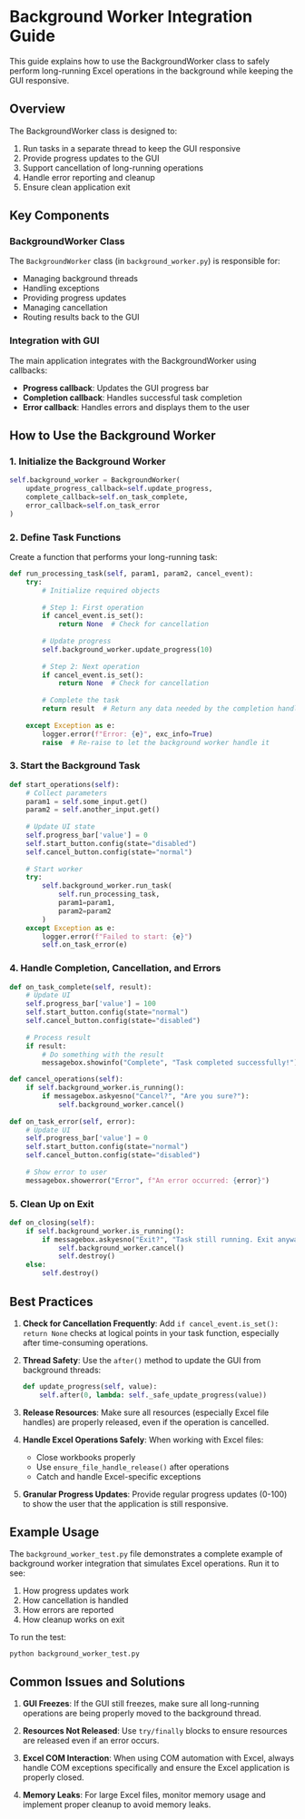 # Background Worker Integration Guide

This guide explains how to use the BackgroundWorker class to safely perform long-running Excel operations in the background while keeping the GUI responsive.

## Overview

The BackgroundWorker class is designed to:

1. Run tasks in a separate thread to keep the GUI responsive
2. Provide progress updates to the GUI
3. Support cancellation of long-running operations
4. Handle error reporting and cleanup
5. Ensure clean application exit

## Key Components

### BackgroundWorker Class

The `BackgroundWorker` class (in `background_worker.py`) is responsible for:

- Managing background threads
- Handling exceptions
- Providing progress updates
- Managing cancellation
- Routing results back to the GUI

### Integration with GUI

The main application integrates with the BackgroundWorker using callbacks:

- **Progress callback**: Updates the GUI progress bar
- **Completion callback**: Handles successful task completion
- **Error callback**: Handles errors and displays them to the user

## How to Use the Background Worker

### 1. Initialize the Background Worker

```python
self.background_worker = BackgroundWorker(
    update_progress_callback=self.update_progress,
    complete_callback=self.on_task_complete,
    error_callback=self.on_task_error
)
```

### 2. Define Task Functions

Create a function that performs your long-running task:

```python
def run_processing_task(self, param1, param2, cancel_event):
    try:
        # Initialize required objects
        
        # Step 1: First operation
        if cancel_event.is_set():
            return None  # Check for cancellation
            
        # Update progress
        self.background_worker.update_progress(10)
        
        # Step 2: Next operation
        if cancel_event.is_set():
            return None  # Check for cancellation
            
        # Complete the task
        return result  # Return any data needed by the completion handler
        
    except Exception as e:
        logger.error(f"Error: {e}", exc_info=True)
        raise  # Re-raise to let the background worker handle it
```

### 3. Start the Background Task

```python
def start_operations(self):
    # Collect parameters
    param1 = self.some_input.get()
    param2 = self.another_input.get()
    
    # Update UI state
    self.progress_bar['value'] = 0
    self.start_button.config(state="disabled")
    self.cancel_button.config(state="normal")
    
    # Start worker
    try:
        self.background_worker.run_task(
            self.run_processing_task,
            param1=param1,
            param2=param2
        )
    except Exception as e:
        logger.error(f"Failed to start: {e}")
        self.on_task_error(e)
```

### 4. Handle Completion, Cancellation, and Errors

```python
def on_task_complete(self, result):
    # Update UI
    self.progress_bar['value'] = 100
    self.start_button.config(state="normal")
    self.cancel_button.config(state="disabled")
    
    # Process result
    if result:
        # Do something with the result
        messagebox.showinfo("Complete", "Task completed successfully!")

def cancel_operations(self):
    if self.background_worker.is_running():
        if messagebox.askyesno("Cancel?", "Are you sure?"):
            self.background_worker.cancel()
            
def on_task_error(self, error):
    # Update UI
    self.progress_bar['value'] = 0
    self.start_button.config(state="normal")
    self.cancel_button.config(state="disabled")
    
    # Show error to user
    messagebox.showerror("Error", f"An error occurred: {error}")
```

### 5. Clean Up on Exit

```python
def on_closing(self):
    if self.background_worker.is_running():
        if messagebox.askyesno("Exit?", "Task still running. Exit anyway?"):
            self.background_worker.cancel()
            self.destroy()
    else:
        self.destroy()
```

## Best Practices

1. **Check for Cancellation Frequently**: Add `if cancel_event.is_set(): return None` checks at logical points in your task function, especially after time-consuming operations.

2. **Thread Safety**: Use the `after()` method to update the GUI from background threads:
   ```python
   def update_progress(self, value):
       self.after(0, lambda: self._safe_update_progress(value))
   ```

3. **Release Resources**: Make sure all resources (especially Excel file handles) are properly released, even if the operation is cancelled.

4. **Handle Excel Operations Safely**: When working with Excel files:
   - Close workbooks properly
   - Use `ensure_file_handle_release()` after operations
   - Catch and handle Excel-specific exceptions

5. **Granular Progress Updates**: Provide regular progress updates (0-100) to show the user that the application is still responsive.

## Example Usage

The `background_worker_test.py` file demonstrates a complete example of background worker integration that simulates Excel operations. Run it to see:

1. How progress updates work
2. How cancellation is handled
3. How errors are reported
4. How cleanup works on exit

To run the test:
```
python background_worker_test.py
```

## Common Issues and Solutions

1. **GUI Freezes**: If the GUI still freezes, make sure all long-running operations are being properly moved to the background thread.

2. **Resources Not Released**: Use `try/finally` blocks to ensure resources are released even if an error occurs.

3. **Excel COM Interaction**: When using COM automation with Excel, always handle COM exceptions specifically and ensure the Excel application is properly closed.

4. **Memory Leaks**: For large Excel files, monitor memory usage and implement proper cleanup to avoid memory leaks.
